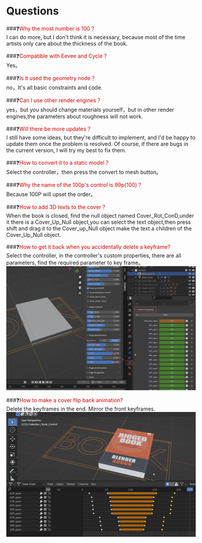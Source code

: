 # Questions

###❓<font color="#dd0000">Why the most number is 100？</font><br />
I can do more, but I don't think it is necessary, because most of the time artists only care about the thickness of the book.

###❓<font color="#dd0000">Compatible with Eevee and Cycle？</font><br />
Yes。
	
###❓<font color="#dd0000">Is it used the geometry node？</font><br />
no，It's all basic constraints and code.
	
###❓<font color="#dd0000">Can I use other render engines？</font><br />
yes，but you should change materials yourself，but in other render engines,the parameters about roughness will not work.
	
###❓<font color="#dd0000">Will there be more updates？</font><br />
I still have some ideas, but they're difficult to implement, and I'd be happy to update them once the problem is resolved. 
Of course, if there are bugs in the current version, I will try my best to fix them.
	
###❓<font color="#dd0000">How to convert it to a static model？</font><br />
Select the controller，then press the convert to mesh button。

###❓<font color="#dd0000">Why the name of the 100p's control is 99p(100)？</font><br />
Because 100P will upset the order。

###❓<font color="#dd0000">How to add 3D texts to the cover？</font><br />
When the book is closed, find the null object named Cover_Rot_ConD,under it there is a Cover_Up_Null object,you can select the text object,then press shift and drag it to the Cover_up_Null object make the text a children of the Cover_Up_Null object.

###❓<font color="#dd0000">How to get it back when you accidentally delete a keyframe?</font><br />
Select the controller, in the controller's custom properties, there are all parameters, find the required parameter to key frame。
![](image/custompanel.png "")


###❓<font color="#dd0000">How to make a cover flip back animation?</font><br />
Delete the keyframes in the end. Mirror the front keyframes.
![](image/close.png "")




















